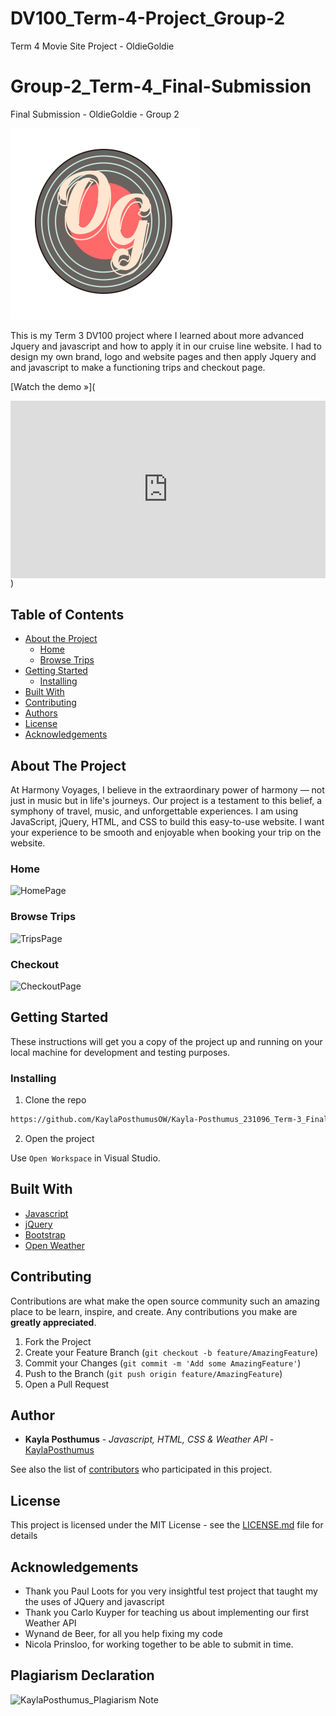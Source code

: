 # DV100_Term-4-Project_Group-2
Term 4 Movie Site Project - OldieGoldie

# Group-2_Term-4_Final-Submission
Final Submission - OldieGoldie - Group 2

![HarmonyVoyagesLogo](/assets/Logo.svg)

This is my Term 3 DV100 project where I learned about more advanced Jquery and javascript and how to apply it in our cruise line website. I had to design my own brand, logo and website pages and then apply Jquery and and javascript to make a functioning trips and checkout page.

[Watch the demo »](<div style="position: relative; padding-bottom: 56.25%; height: 0;"><iframe src="https://www.loom.com/embed/0ab0a924b34e4e19ac6a3808e4626308?sid=c80b58fa-71e5-4745-820e-c34e32e4e457" frameborder="0" webkitallowfullscreen mozallowfullscreen allowfullscreen style="position: absolute; top: 0; left: 0; width: 100%; height: 100%;"></iframe></div>)

## Table of Contents

* [About the Project](#about-the-project)
   * [Home](#home)
   * [Browse Trips](#browse-plants)
* [Getting Started](#getting-started)
  * [Installing](#installing)
* [Built With](#built-with)
* [Contributing](#contributing)
* [Authors](#authors)
* [License](#license)
* [Acknowledgements](#acknowledgements)

## About The Project

At Harmony Voyages, I believe in the extraordinary power of harmony — not just in music but in life's journeys. Our project is a testament to this belief, a symphony of travel, music, and unforgettable experiences. I am using JavaScript, jQuery, HTML, and CSS to build this easy-to-use website. I want your experience to be smooth and enjoyable when booking your trip on the website. 

### Home

![HomePage](/assets/Homepage%20-%20Mockup.jpg)

### Browse Trips

![TripsPage](/assets/Trips%20Page%20-%20Mock%20Up.png)

### Checkout

![CheckoutPage](/assets/Checkout%20Page.png)

## Getting Started

These instructions will get you a copy of the project up and running on your local machine for development and testing purposes.

### Installing

1. Clone the repo
```sh
https://github.com/KaylaPosthumusOW/Kayla-Posthumus_231096_Term-3_Final-Submission.git
```
2. Open the project

Use `Open Workspace` in Visual Studio.

## Built With

* [Javascript](https://developer.mozilla.org/en-US/docs/Web/JavaScript)
* [jQuery](https://jquery.com/)
* [Bootstrap](https://getbootstrap.com/)
* [Open Weather](https://openweathermap.org/)

## Contributing

Contributions are what make the open source community such an amazing place to be learn, inspire, and create. Any contributions you make are **greatly appreciated**.

1. Fork the Project
2. Create your Feature Branch (`git checkout -b feature/AmazingFeature`)
3. Commit your Changes (`git commit -m 'Add some AmazingFeature'`)
4. Push to the Branch (`git push origin feature/AmazingFeature`)
5. Open a Pull Request

## Author

* **Kayla Posthumus** - *Javascript, HTML, CSS & Weather API* - [KaylaPosthumus](https://github.com/KaylaPosthumusOW)


See also the list of [contributors](https://github.com/KaylaPosthumusOW/Kayla-Posthumus_231096_Term-3_Final-Submission/graphs/contributors) who participated in this project.

## License

This project is licensed under the MIT License - see the [LICENSE.md](LICENSE.md) file for details

## Acknowledgements

* Thank you Paul Loots for you very insightful test project that taught my the uses of JQuery and javascript
* Thank you Carlo Kuyper for teaching us about implementing our first Weather API
* Wynand de Beer, for all you help fixing my code
* Nicola Prinsloo, for working together to be able to submit in time.

## Plagiarism Declaration
![KaylaPosthumus_Plagiarism Note](assets/KaylaPosthumus_PLAGIARISM%20DECLARATION.png)


